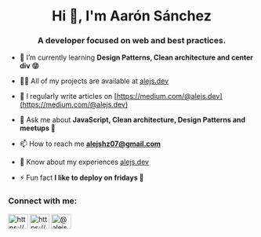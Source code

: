 <h1 align="center">Hi 👋, I'm Aarón Sánchez</h1>
<h3 align="center">A developer focused on web and best practices.</h3>

- 🌱 I’m currently learning **Design Patterns, Clean architecture and center div 😝**

- 👨‍💻 All of my projects are available at [alejs.dev](https://alejs.dev)

- 📝 I regularly write articles on [https://medium.com/@alejs.dev](https://medium.com/@alejs.dev)

- 💬 Ask me about **JavaScript, Clean architecture, Design Patterns and meetups 🥳**

- 📫 How to reach me **alejshz07@gmail.com**

- 📄 Know about my experiences [alejs.dev](https://alejs.dev)

- ⚡ Fun fact **I like to deploy on fridays 🧐**

<h3 align="left">Connect with me:</h3>
<p align="left">
<a href="https://dev.to/https://dev.to/alejss" target="blank"><img align="center" src="https://raw.githubusercontent.com/rahuldkjain/github-profile-readme-generator/master/src/images/icons/Social/devto.svg" alt="https://dev.to/alejss" height="30" width="40" /></a>
<a href="https://linkedin.com/in/https://www.linkedin.com/in/alejs" target="blank"><img align="center" src="https://raw.githubusercontent.com/rahuldkjain/github-profile-readme-generator/master/src/images/icons/Social/linked-in-alt.svg" alt="https://www.linkedin.com/in/alejs" height="30" width="40" /></a>
<a href="https://medium.com/@alejs.dev" target="blank"><img align="center" src="https://raw.githubusercontent.com/rahuldkjain/github-profile-readme-generator/master/src/images/icons/Social/medium.svg" alt="@alejs.dev" height="30" width="40" /></a>
</p>

